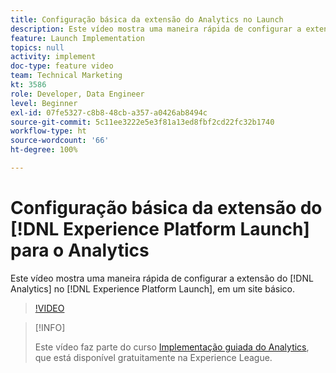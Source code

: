 ```yaml
---
title: Configuração básica da extensão do Analytics no Launch
description: Este vídeo mostra uma maneira rápida de configurar a extensão do Analytics no Launch, em um site básico.
feature: Launch Implementation
topics: null
activity: implement
doc-type: feature video
team: Technical Marketing
kt: 3586
role: Developer, Data Engineer
level: Beginner
exl-id: 07fe5327-c8b8-48cb-a357-a0426ab8494c
source-git-commit: 5c11ee3222e5e3f81a13ed8fbf2cd22fc32b1740
workflow-type: ht
source-wordcount: '66'
ht-degree: 100%

---
```


# Configuração básica da extensão do [!DNL Experience Platform Launch] para o Analytics

Este vídeo mostra uma maneira rápida de configurar a extensão do [!DNL Analytics] no [!DNL Experience Platform Launch], em um site básico.

>[!VIDEO](https://video.tv.adobe.com/v/28751/?quality=12)

>[!INFO]
>
> Este vídeo faz parte do curso [Implementação guiada do Analytics](https://experienceleague.adobe.com/?recommended=Analytics-D-1-2019.1), que está disponível gratuitamente na Experience League.